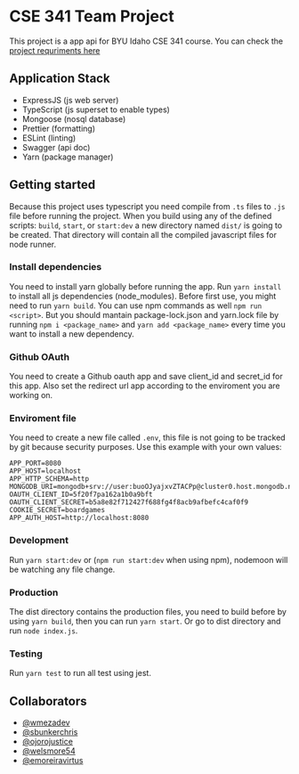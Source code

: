 # CSE 341 Team Project

This project is a app api for BYU Idaho CSE 341 course. You can check the [project requriments here](./docs/PROJECTREQ.md)

## Application Stack

- ExpressJS (js web server)
- TypeScript (js superset to enable types)
- Mongoose (nosql database)
- Prettier (formatting)
- ESLint (linting)
- Swagger (api doc)
- Yarn (package manager)

## Getting started

Because this project uses typescript you need compile from `.ts` files to `.js` file before running the project. When you build using any of the defined scripts: `build`, `start`, or `start:dev` a new directory named `dist/` is going to be created. That directory will contain all the compiled javascript files for node runner.

### Install dependencies

You need to install yarn globally before running the app. Run `yarn install` to install all js dependencies (node_modules). Before first use, you might need to run `yarn build`. You can use npm commands as well `npm run <script>`. But you should mantain package-lock.json and yarn.lock file by running `npm i <package_name>` and `yarn add <package_name>` every time you want to install a new dependency.

### Github OAuth

You need to create a Github oauth app and save client_id and secret_id for this app. Also set the redirect url app according to the enviroment you are working on.

### Enviroment file

You need to create a new file called `.env`, this file is not going to be tracked by git because security purposes. Use this example with your own values:

```
APP_PORT=8080
APP_HOST=localhost
APP_HTTP_SCHEMA=http
MONGODB_URI=mongodb+srv://user:buoOJyajxvZTACPp@cluster0.host.mongodb.net
OAUTH_CLIENT_ID=5f20f7pa162a1b0a9bft
OAUTH_CLIENT_SECRET=b5a8e82f712427f688fg4f8acb9afbefc4caf0f9
COOKIE_SECRET=boardgames
APP_AUTH_HOST=http://localhost:8080
```

### Development

Run `yarn start:dev` or (`npm run start:dev` when using npm), nodemoon will be watching any file change.

### Production

The dist directory contains the production files, you need to build before by using `yarn build`, then you can run `yarn start`. Or go to dist directory and run `node index.js`.

### Testing

Run `yarn test` to run all test using jest.

## Collaborators

- [@wmezadev](https://github.com/wmezadev/)
- [@sbunkerchris](https://github.com/sbunkerchris)
- [@ojorojustice](https://github.com/ojorojustice)
- [@welsmore54](https://github.com/welsmore54)
- [@emoreiravirtus](https://github.com/emoreiravirtus)
